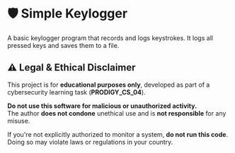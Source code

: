 # 🛡️ Simple Keylogger

A basic keylogger program that records and logs keystrokes. It logs all pressed keys and saves them to a file.

## ⚠️ Legal & Ethical Disclaimer

This project is for **educational purposes only**, developed as part of a cybersecurity learning task (**PRODIGY_CS_04**).

**Do not use this software for malicious or unauthorized activity.**  
The author **does not condone** unethical use and is **not responsible** for any misuse.

If you're not explicitly authorized to monitor a system, **do not run this code**.  
Doing so may violate laws or regulations in your country.
